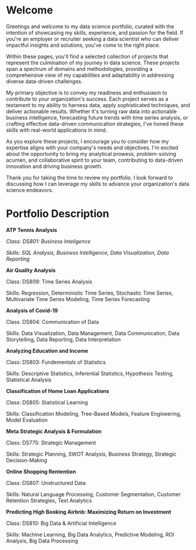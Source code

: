 # Welcome

Greetings and welcome to my data science portfolio, curated with the intention of showcasing my skills, experience, and passion for the field. If you're an employer or recruiter seeking a data scientist who can deliver impactful insights and solutions, you've come to the right place.

Within these pages, you'll find a selected collection of projects that represent the culmination of my journey in data science. These projects span a spectrum of domains and methodologies, providing a comprehensive view of my capabilities and adaptability in addressing diverse data-driven challenges.

My primary objective is to convey my readiness and enthusiasm to contribute to your organization's success. Each project serves as a testament to my ability to harness data, apply sophisticated techniques, and deliver actionable results. Whether it's turning raw data into actionable business intelligence, forecasting future trends with time series analysis, or crafting effective data-driven communication strategies, I've honed these skills with real-world applications in mind.

As you explore these projects, I encourage you to consider how my expertise aligns with your company's needs and objectives. I'm excited about the opportunity to bring my analytical prowess, problem-solving acumen, and collaborative spirit to your team, contributing to data-driven innovation and driving business growth.

Thank you for taking the time to review my portfolio. I look forward to discussing how I can leverage my skills to advance your organization's data science endeavors.

# Portfolio Description

**ATP Tennis Analysis**

  *Class: DS801: Business Inteligence*
  
  *Skills: SQL Analysis, Business Intelligence, Data Visualization, Data Reporting*

**Air Quality Analysis**

 Class: DS809: Time Series Analysis
 
 Skills: Regression, Deterministic Time Series, Stochastic Time Series, Multivariate Time Series Modeling, Time Series Forecasting


**Analysis of Covid-19**

  Class: DS804: Communication of Data
  
  Skills: Data Visualization, Data Management, Data Communication, Data Storytelling, Data Reporting, Data Interpretation


**Analyzing Education and Income**

  Class: DS803: Fundementals of Statistics
  
  Skills: Descriptive Statistics, Inferential Statistics, Hypothesis Testing, Statistical Analysis


**Classification of Home Loan Applications**

  Class: DS805: Statistical Learning
  
  Skills: Classification Modeling, Tree-Based Models, Feature Engineering, Model Evaluation


**Meta Strategic Analysis & Formulation**

  Class: DS775: Strategic Management
  
  Skills: Strategic Planning, SWOT Analysis, Business Strategy, Strategic Decision-Making


**Online Shopping Rentention**

  Class: DS807: Unstructured Data
  
  Skills: Natural Language Processing, Customer Segmentation, Customer Retention Strategies, Text Analytics


**Predicting High Booking Airbnb: Maximizing Return on Investment**

  Class: DS810: Big Data & Artificial Intelligence
  
  Skills: Machine Learning, Big Data Analytics, Predictive Modeling, ROI Analysis, Big Data Processing
